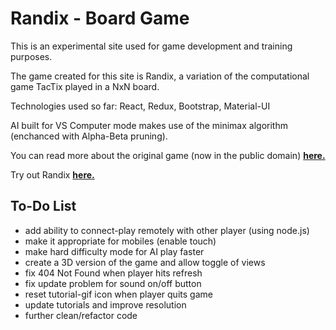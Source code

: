 # Randix - Board Game

This is an experimental site used for game development and training purposes.

The game created for this site is Randix, a variation of the computational game TacTix played in a NxN board.

Technologies used so far: React, Redux, Bootstrap, Material-UI

AI built for VS Computer mode makes use of the minimax algorithm (enchanced with Alpha-Beta pruning).

You can read more about the original game (now in the public domain) [**here.**](https://en.wikipedia.org/wiki/TacTix)

Try out Randix [**here.**](https://atseniklidou.github.io/Randix-Game/)

## To-Do List
- add ability to connect-play remotely with other player (using node.js)
- make it appropriate for mobiles (enable touch)
- make hard difficulty mode for AI play faster
- create a 3D version of the game and allow toggle of views
- fix 404 Not Found when player hits refresh
- fix update problem for sound on/off button
- reset tutorial-gif icon when player quits game
- update tutorials and improve resolution
- further clean/refactor code


